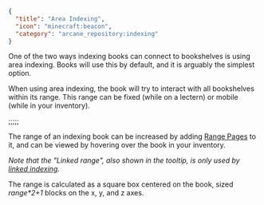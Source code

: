 ```json
{
  "title": "Area Indexing",
  "icon": "minecraft:beacon",
  "category": "arcane_repository:indexing"
}
```

One of the two ways indexing books can connect to bookshelves is using area indexing.
Books will use this by default, and it is arguably the simplest option.


When using area indexing, the book will try to interact with all bookshelves within its range.
This range can be fixed (while on a lectern) or mobile (while in your inventory).

;;;;;

The range of an indexing book can be increased by adding [Range Pages](^arcane_repository:indexing/attribute_range) to it,
and can be viewed by hovering over the book in your inventory. 


*Note that the "Linked range", also shown in the tooltip, is only used by [linked indexing](^arcane_repository:indexing/mode_linked).*


The range is calculated as a square box centered on the book, sized *range\*2+1* blocks on the x, y, and z axes.